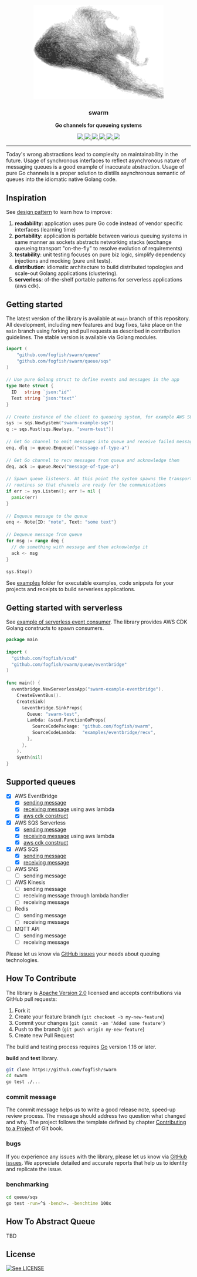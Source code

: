 <p align="center">
  <img src="./doc/swarm-v2.png" height="256" />
  <h3 align="center">swarm</h3>
  <p align="center"><strong>Go channels for queueing systems</strong></p>

  <p align="center">
    <!-- Documentation -->
    <a href="http://godoc.org/github.com/fogfish/swarm">
      <img src="https://godoc.org/github.com/fogfish/swarm?status.svg" />
    </a>
    <!-- Build Status  -->
    <a href="https://github.com/fogfish/swarm/actions/">
      <img src="https://github.com/fogfish/swarm/workflows/build/badge.svg" />
    </a>
    <!-- GitHub -->
    <a href="http://github.com/fogfish/swarm">
      <img src="https://img.shields.io/github/last-commit/fogfish/swarm.svg" />
    </a>
    <!-- Coverage -->
    <a href="https://coveralls.io/github/fogfish/swarm?branch=main">
      <img src="https://coveralls.io/repos/github/fogfish/swarm/badge.svg?branch=main" />
    </a>
    <!-- Go Card -->
    <a href="https://goreportcard.com/report/github.com/fogfish/swarm">
      <img src="https://goreportcard.com/badge/github.com/fogfish/swarm" />
    </a>
    <!-- Maintainability -->
    <a href="https://codeclimate.com/github/fogfish/swarm/maintainability">
      <img src="https://api.codeclimate.com/v1/badges/6d525662ecccc2b9ff04/maintainability" />
    </a>
  </p>
</p>

---

Today's wrong abstractions lead to complexity on maintainability in the future. Usage of synchronous interfaces to reflect asynchronous nature of messaging queues is a good example of inaccurate abstraction. Usage of pure Go channels is a proper solution to distills asynchronous semantic of queues into the idiomatic native Golang code.

## Inspiration

See [design pattern](./doc/pattern.md) to learn how to improve:

1. **readability**: application uses pure Go code instead of vendor specific interfaces (learning time) 
2. **portability**: application is portable between various queuing systems in same manner as sockets abstracts networking stacks (exchange queueing transport "on-the-fly" to resolve evolution of requirements)  
3. **testability**: unit testing focuses on pure biz logic, simplify dependency injections and mocking (pure unit tests).  
4. **distribution**: idiomatic architecture to build distributed topologies and scale-out Golang applications (clustering).
5. **serverless**: of-the-shelf portable patterns for serverless applications (aws cdk).

## Getting started

The latest version of the library is available at `main` branch of this repository. All development, including new features and bug fixes, take place on the `main` branch using forking and pull requests as described in contribution guidelines. The stable version is available via Golang modules.

```go
import (
	"github.com/fogfish/swarm/queue"
	"github.com/fogfish/swarm/queue/sqs"
)

// Use pure Golang struct to define events and messages in the app
type Note struct {
  ID   string `json:"id"`
  Text string `json:"text"`
}

// Create instance of the client to queueing system, for example AWS SQS
sys := sqs.NewSystem("swarm-example-sqs")
q := sqs.Must(sqs.New(sys, "swarm-test"))

// Get Go channel to emit messages into queue and receive failed messages
enq, dlq := queue.Enqueue[("message-of-type-a")

// Get Go channel to recv messages from queue and acknowledge them
deq, ack := queue.Recv("message-of-type-a")

// Spawn queue listeners. At this point the system spawns the transport
// routines so that channels are ready for the communications
if err := sys.Listen(); err != nil {
  panic(err)
}

// Enqueue message to the queue
enq <- Note{ID: "note", Text: "some text"}

// Dequeue message from queue
for msg := range deq {
  // do something with message and then acknowledge it
  ack <- msg
}

sys.Stop()
```

See [examples](examples) folder for executable examples, code snippets for your projects and receipts to build serverless applications.

## Getting started with serverless

See [example of serverless event consumer](examples/eventbridge/serverless/main.go). The library provides AWS CDK Golang constructs to spawn consumers.

```go
package main

import (
  "github.com/fogfish/scud"
  "github.com/fogfish/swarm/queue/eventbridge"
)

func main() {
  eventbridge.NewServerlessApp("swarm-example-eventbridge").
    CreateEventBus().
    CreateSink(
      &eventbridge.SinkProps{
        Queue: "swarm-test",
        Lambda: &scud.FunctionGoProps{
          SourceCodePackage: "github.com/fogfish/swarm",
          SourceCodeLambda:  "examples/eventbridge/recv",
        },
      },
    ).
    Synth(nil)
}
```

## Supported queues

- [x] AWS EventBridge
  - [x] [sending message](examples/eventbridge/send/eventbridge.go)
  - [x] [receiving message](examples/eventbridge/recv/eventbridge.go) using aws lambda
  - [x] [aws cdk construct](examples/eventbridge/serverless/main.go)
- [x] AWS SQS Serverless
  - [x] [sending message](examples/eventsqs/send/eventsqs.go)
  - [x] [receiving message](examples/eventsqs/recv/eventsqs.go) using aws lambda
  - [x] [aws cdk construct](examples/eventsqs/serverless/main.go)
- [x] AWS SQS
  - [x] [sending message](examples/sqs/send/sqs.go)
  - [x] [receiving message](examples/sqs/recv/sqs.go)
- [ ] AWS SNS
  - [ ] sending message
- [ ] AWS Kinesis
  - [ ] sending message
  - [ ] receiving message through lambda handler
  - [ ] receiving message
- [ ] Redis
  - [ ] sending message
  - [ ] receiving message
- [ ] MQTT API
  - [ ] sending message
  - [ ] receiving message

Please let us know via [GitHub issues](https://github.com/fogfish/swarm/issue) your needs about queuing technologies.


## How To Contribute

The library is [Apache Version 2.0](LICENSE) licensed and accepts contributions via GitHub pull requests:

1. Fork it
2. Create your feature branch (`git checkout -b my-new-feature`)
3. Commit your changes (`git commit -am 'Added some feature'`)
4. Push to the branch (`git push origin my-new-feature`)
5. Create new Pull Request

The build and testing process requires [Go](https://golang.org) version 1.16 or later.

**build** and **test** library.

```bash
git clone https://github.com/fogfish/swarm
cd swarm
go test ./...
```

### commit message

The commit message helps us to write a good release note, speed-up review process. The message should address two question what changed and why. The project follows the template defined by chapter [Contributing to a Project](http://git-scm.com/book/ch5-2.html) of Git book.

### bugs

If you experience any issues with the library, please let us know via [GitHub issues](https://github.com/fogfish/swarm/issue). We appreciate detailed and accurate reports that help us to identity and replicate the issue. 

### benchmarking

```bash
cd queue/sqs
go test -run=^$ -bench=. -benchtime 100x
```


## How To Abstract Queue

TBD
<!-- TODO -->

## License

[![See LICENSE](https://img.shields.io/github/license/fogfish/swarm.svg?style=for-the-badge)](LICENSE)

